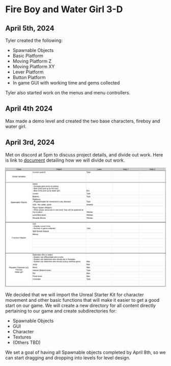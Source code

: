 # Fire Boy and Water Girl 3-D

## April 5th, 2024
Tyler created the following:
* Spawnable Objects
*   Basic Platform
*   Moving Platform Z
*   Moving Platform XY
*   Lever Platform
*   Button Platform
* In game GUI with working time and gems collected

Tyler also started work on the menus and menu controllers.

## April 4th 2024
Max made a demo level and created the two base characters, fireboy and water girl.

## April 3rd, 2024
Met on discord at 5pm to discuss project details, and divide out work. Here is link to <a href="https://docs.google.com/spreadsheets/d/1pCrzvWXF4yZpCi_FmnKuRyMFsfaez11LSaAhWlaeaDY/edit?usp=sharing">document</a> detailing how we will divide out work.

![Screenshot](/readme_images/initial_work_divide.png)

We decided that we will import the Unreal Starter Kit for character movement and other basic functions that will make it easier to get a good start on our game. We will create a new directory for all content directly pertaining to our game and create subdirectories for:
* Spawnable Objects
* GUI
* Character
* Textures
* (Others TBD)

We set a goal of having all Spawnable objects completed by April 8th, so we can start dragging and dropping into levels for level design.
